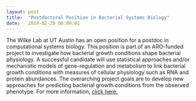 ```yaml
---
layout: post
title:  "Postdoctoral Position in Bacterial Systems Biology"
date:   2014-02-20 00:00:01
---
```

The Wilke Lab at UT Austin has an open position for a postdoc in computational systems biology. This position is part of an ARO-funded project to investigate how bacterial growth conditions shape bacterial physiology. A successful candidate will use statistical approaches and/or mechanistic models of gene-regulation and metabolism to link bacterial growth conditions with measures of cellular physiology such as RNA and protein abundances. The overarching project goals are to develop new approaches for predicting bacterial growth conditions from the observed phenotype. For more information, [click here.](http://wilke.openwetware.org/Positions.html)
